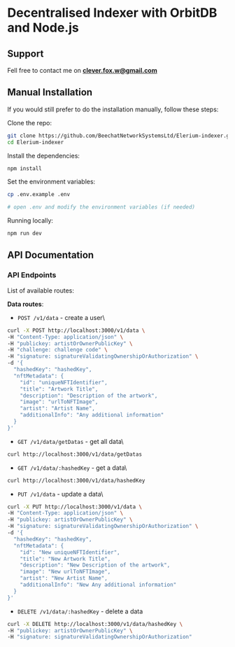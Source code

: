 # Decentralised Indexer with OrbitDB and Node.js

## Support 

Fell free to contact me on **clever.fox.w@gmail.com**

## Manual Installation

If you would still prefer to do the installation manually, follow these steps:

Clone the repo:

```bash
git clone https://github.com/BeechatNetworkSystemsLtd/Elerium-indexer.git
cd Elerium-indexer
```

Install the dependencies:

```bash
npm install
```

Set the environment variables:

```bash
cp .env.example .env

# open .env and modify the environment variables (if needed)
```

Running locally:

```bash
npm run dev
```

## API Documentation

### API Endpoints

List of available routes:

**Data routes**:

- `POST /v1/data` - create a user\

```bash
curl -X POST http://localhost:3000/v1/data \
-H "Content-Type: application/json" \
-H "publickey: artistOrOwnerPublicKey" \
-H "challenge: challenge code" \
-H "signature: signatureValidatingOwnershipOrAuthorization" \
-d '{
  "hashedKey": "hashedKey",
  "nftMetadata": {
    "id": "uniqueNFTIdentifier",
    "title": "Artwork Title",
    "description": "Description of the artwork",
    "image": "urlToNFTImage",
    "artist": "Artist Name",
    "additionalInfo": "Any additional information"
  }
}'
```

- `GET /v1/data/getDatas` - get all data\

```bash
curl http://localhost:3000/v1/data/getDatas
```

- `GET /v1/data/:hashedKey` - get a data\

```bash
curl http://localhost:3000/v1/data/hashedKey
```

- `PUT /v1/data` - update a data\

```bash
curl -X PUT http://localhost:3000/v1/data \
-H "Content-Type: application/json" \
-H "publickey: artistOrOwnerPublicKey" \
-H "signature: signatureValidatingOwnershipOrAuthorization" \
-d '{
  "hashedKey": "hashedKey",
  "nftMetadata": {
    "id": "New uniqueNFTIdentifier",
    "title": "New Artwork Title",
    "description": "New Description of the artwork",
    "image": "New urlToNFTImage",
    "artist": "New Artist Name",
    "additionalInfo": "New Any additional information"
  }
}'
```

- `DELETE /v1/data/:hashedKey` - delete a data

```bash
curl -X DELETE http://localhost:3000/v1/data/hashedKey \
-H "publickey: artistOrOwnerPublicKey" \
-H "signature: signatureValidatingOwnershipOrAuthorization"
```
